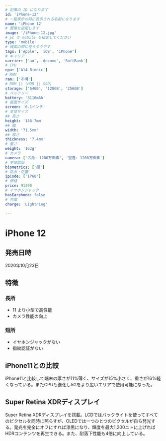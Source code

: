 ```yaml
---
# 記事の ID になります
id: 'iPhone-12'
# 一覧表示の時に表示される名前になります
name: 'iPhone 12'
# 画像を指定します
image: '/iPhone-12.jpg'
# pc か mobile を指定してください
type: 'mobile'
# 検索の際に使うタグです
tags: ['Apple', 'iOS', 'iPhone']
# キャリア
carrier: ['au', 'docomo', 'SoftBank']
# CPU
cpu: ['A14 Bionic']
# RAM
ram: ['不明']
# ROM || (HDD || SSD)
storage: ['64GB', '128GB', '256GB']
# バッテリー
battery: '3110mAh'
# 画面サイズ
screen: '6.1インチ'
# 本体サイズ
## 高さ
height: '146.7mm'
## 幅
width: '71.5mm'
## 厚さ
thickness: '7.4mm'
# 重さ
weight: '162g'
# カメラ
camera: ['広角: 1200万画素', '望遠: 1200万画素']
# 生体認証
biometrics: ['顔']
# 防水・防塵
ipCode: ['IP68']
# 価格
price: 91300
# イヤホンジャック
hasEarphone: false
# 充電
charge: 'Lightning'

---
```


# iPhone 12

## 発売日時

2020年10月23日
  
## 特徴

### 長所

- 11 より小型で高性能
- カメラ性能の向上

### 短所

- イヤホンジャックがない
- 指紋認証がない

## iPhone11との比較

iPhone11と比較して端末の厚さが11%薄く、サイズが15%小さく、重さが16%軽くなっている。またCPUも進化し5Gをより広いエリアで使用可能になった。

## Super Retina XDRディスプレイ

Super Retina XDRディスプレイを搭載。LCDではバックライトを使ってすべてのピクセルを同時に照らすが、OLEDでは一つひとつのピクセルが自ら発光する。発光を完全にオフにすれば漆黒になり、輝度を最大1,200ニトに上げればHDRコンテンツを再生できる。また、耐落下性能も4倍に向上している。
